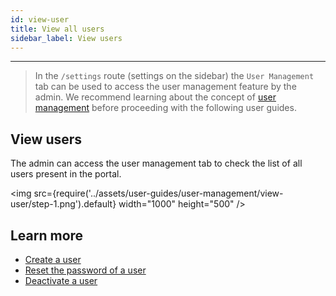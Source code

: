 ```yaml
---
id: view-user
title: View all users
sidebar_label: View users
---
```


---

> In the `/settings` route (settings on the sidebar) the `User Management` tab can be used to access the user management feature by the admin. We recommend learning about the concept of [user management](../concepts/user-management.md) before proceeding with the following user guides.

## View users

The admin can access the user management tab to check the list of all users present in the portal.

<img src={require('../assets/user-guides/user-management/view-user/step-1.png').default} width="1000" height="500" />

## Learn more

- [Create a user](create-user.md)
- [Reset the password of a user](reset-password.md)
- [Deactivate a user](deactivate-user.md)
